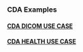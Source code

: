 
### CDA Examples
#### [CDA DICOM USE CASE](cdadicom_use_case.html)

#### [CDA HEALTH USE CASE](cdahealth_maintanence_use_case.html)



